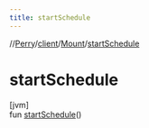 ```yaml
---
title: startSchedule
---
```

//[Perry](../../../index.html)/[client](../index.html)/[Mount](index.html)/[startSchedule](start-schedule.html)



# startSchedule



[jvm]\
fun [startSchedule](start-schedule.html)()




